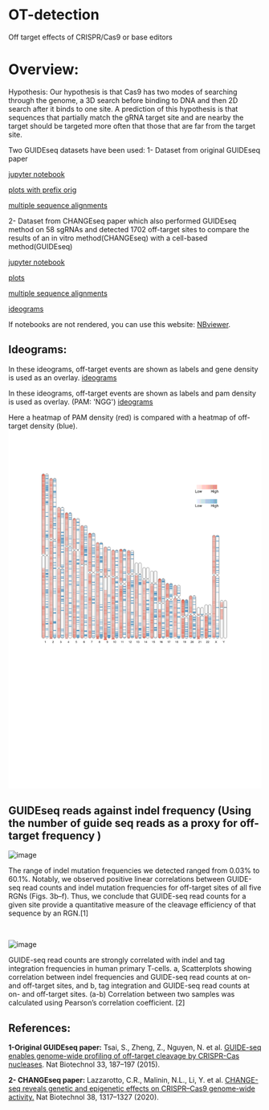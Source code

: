 # OT-detection
Off target effects of CRISPR/Cas9 or base editors



# Overview:
Hypothesis: Our hypothesis is that Cas9 has two modes of searching through the genome, a 3D search before binding to DNA and then 2D search after it binds to one site. A prediction of this hypothesis is that sequences that partially match the gRNA target site and are nearby the target should be targeted more often that those that are far from the target site.

Two GUIDEseq datasets have been used:
1- Dataset from original GUIDEseq paper 

[jupyter notebook](https://github.com/sadegh-rizi/OT-detection/blob/main/guide-seq/original-guideseq.ipynb)

[plots with prefix orig](https://github.com/sadegh-rizi/OT-detection/tree/main/guide-seq/plots)

[multiple sequence alignments](https://github.com/sadegh-rizi/OT-detection/tree/main/guide-seq/OT-msa)

2- Dataset from CHANGEseq paper which also performed GUIDEseq method on 58 sgRNAs and detected 1702 off-target sites to compare the results of an in vitro method(CHANGEseq) with a cell-based method(GUIDEseq)

[jupyter notebook](https://github.com/sadegh-rizi/OT-detection/blob/main/guide-seq/guideseq.ipynb)

[plots](https://github.com/sadegh-rizi/OT-detection/tree/main/guide-seq/plots)

[multiple sequence alignments](https://github.com/sadegh-rizi/OT-detection/tree/main/guide-seq/OT-msa)

[ideograms](https://github.com/sadegh-rizi/OT-detection/blob/main/guide-seq/ideograms)


If notebooks are not rendered, you can use this website: [NBviewer](https://nbviewer.org/).


## Ideograms:
In these ideograms, off-target events are shown as labels and gene density is used as an overlay.
[ideograms](https://github.com/sadegh-rizi/OT-detection/blob/main/guide-seq/ideograms)

In these ideograms, off-target events are shown as labels and pam density is used as overlay. (PAM: 'NGG')
[ideograms](https://github.com/sadegh-rizi/OT-detection/tree/main/guide-seq/ideograms_pam_w100000)

Here a heatmap of PAM density (red) is compared with a heatmap of off-target density (blue).
![heatmap of pam and ot](https://github.com/sadegh-rizi/OT-detection/blob/main/guide-seq/ideograms_pam_w100000/pngs/0all_gRNAs_log.png?raw=true "PAM density against off-target density")


## GUIDEseq reads against indel frequency (Using the number of guide seq reads as a proxy for off-target frequency )

![image](https://github.com/sadegh-rizi/OT-detection/assets/42430383/618ef25c-cf14-41b0-90d5-7fc2569e17bf)

The range of indel mutation frequencies we detected ranged from 0.03% to 60.1%. Notably, we observed positive linear correlations between GUIDE-seq read counts and indel mutation frequencies for off-target sites of all five RGNs (Figs. 3b–f). Thus, we conclude that GUIDE-seq read counts for a given site provide a quantitative measure of the cleavage efficiency of that sequence by an RGN.[1] 

<br>

![image](https://www.ncbi.nlm.nih.gov/pmc/articles/PMC7652380/bin/nihms-1591991-f0014.jpg)

GUIDE-seq read counts are strongly correlated with indel and tag integration frequencies in human primary T-cells.
a, Scatterplots showing correlation between indel frequencies and GUIDE-seq read counts at on- and off-target sites, and b, tag integration and GUIDE-seq read counts at on- and off-target sites. (a-b) Correlation between two samples was calculated using Pearson’s correlation coefficient. [2]
## References:
**1-Original GUIDEseq paper:**
Tsai, S., Zheng, Z., Nguyen, N. et al. [GUIDE-seq enables genome-wide profiling of off-target cleavage by CRISPR-Cas nucleases](https://www.nature.com/articles/nbt.3117). Nat Biotechnol 33, 187–197 (2015). 

**2- CHANGEseq paper:** 
Lazzarotto, C.R., Malinin, N.L., Li, Y. et al. [CHANGE-seq reveals genetic and epigenetic effects on CRISPR–Cas9 genome-wide activity.](https://www.nature.com/articles/s41587-020-0555-7) Nat Biotechnol 38, 1317–1327 (2020). 

